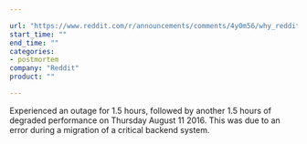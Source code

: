 ```yaml
---

url: "https://www.reddit.com/r/announcements/comments/4y0m56/why_reddit_was_down_on_aug_11/"
start_time: ""
end_time: ""
categories:
- postmortem
company: "Reddit"
product: ""

---
```


Experienced an outage for 1.5 hours, followed by another 1.5 hours of degraded performance on Thursday August 11 2016. This was due to an error during a migration of a critical backend system.
